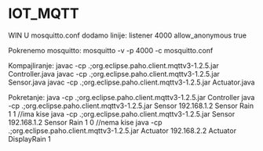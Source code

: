 # IOT_MQTT

WIN 
U mosquitto.conf dodamo linije: 
listener 4000
allow_anonymous true


Pokrenemo mosquitto: 
mosquitto -v -p 4000 -c mosquitto.conf 

Kompajliranje: 
 javac -cp .;org.eclipse.paho.client.mqttv3-1.2.5.jar Controller.java
 javac -cp .;org.eclipse.paho.client.mqttv3-1.2.5.jar Sensor.java
 javac -cp .;org.eclipse.paho.client.mqttv3-1.2.5.jar Actuator.java


Pokretanje:
java -cp .;org.eclipse.paho.client.mqttv3-1.2.5.jar Controller
java -cp .;org.eclipse.paho.client.mqttv3-1.2.5.jar Sensor 192.168.1.2 Sensor Rain 1 1   //ima kise
java -cp .;org.eclipse.paho.client.mqttv3-1.2.5.jar Sensor 192.168.1.2 Sensor Rain 1 0   //nema kise
java -cp .;org.eclipse.paho.client.mqttv3-1.2.5.jar Actuator 192.168.2.2 Actuator DisplayRain 1
